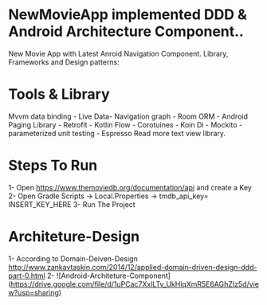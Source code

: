 # NewMovieApp implemented DDD & Android Architecture Component..
New Movie App with Latest Anroid Navigation Component.
Library, Frameworks and Design patterns:

# Tools & Library
Mvvm data binding - Live Data- Navigation graph - Room ORM - Android Paging Library -
Retrofit - Kotlin Flow - Corotuines - Koin Di - Mockito - parameterized unit testing - Espresso
Read more text view library.

# Steps To Run 
1- Open https://www.themoviedb.org/documentation/api and create a Key
2- Open Gradle Scripts -> Local.Properties -> tmdb_api_key= INSERT_KEY_HERE
3- Run The Project

# Architeture-Design
1- According to Domain-Deiven-Design http://www.zankavtaskin.com/2014/12/applied-domain-driven-design-ddd-part-0.html
2- ![Android-Architeture-Component] (https://drive.google.com/file/d/1uPCac7XxlLTv_UkHlqXmR5E6AGhZIz5d/view?usp=sharing)
